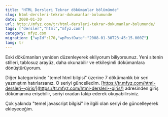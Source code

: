 ```yaml
---
title: "HTML Dersleri Tekrar dökümanlar bölümünde"
slug: html-dersleri-tekrar-dokumanlar-bolumunde
date: 2008-01-30
url: http://mfyz.com/tr/html-dersleri-tekrar-dokumanlar-bolumunde/
tags: ["dersler","html","mfyz.com"]
category: mfyz.com
migration: {"wpId":170,"wpPostDate":"2008-01-30T23:45:15.000Z"}
lang: tr
---
```


Eski dökümanları yeniden düzenleyerek ekliyorum biliyorsunuz. Yeni sitenin stilleri, tablosuz arayüz, daha okunabilir ve etkileşimli dökümanlara dönüştürüyorum.

Diğer kategorisinde "temel html bilgisi" üzerine 7 dökümanlık bir seri yazmıştım hatırlarsanız. O seriyi güncelledim. [https://tr.mfyz.com/html-dersleri--giris/](https://tr.mfyz.com/html-dersleri--giris/) adresinden giriş dökümanına erişebilir, seriyi oradan takip ederek okuyabilirsiniz.

Çok yakında "temel javascript bilgisi" ile ilgili olan seriyi de güncelleyerek ekleyeceğim.